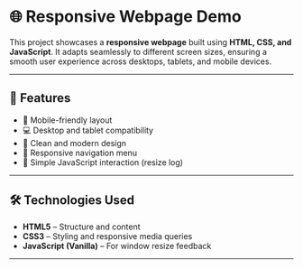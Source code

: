 # 🌐 Responsive Webpage Demo

This project showcases a **responsive webpage** built using **HTML, CSS, and JavaScript**. It adapts seamlessly to different screen sizes, ensuring a smooth user experience across desktops, tablets, and mobile devices.

---

## 🚀 Features

- 📱 Mobile-friendly layout
- 💻 Desktop and tablet compatibility
- 🎨 Clean and modern design
- 📏 Responsive navigation menu
- 🧠 Simple JavaScript interaction (resize log)

---

## 🛠️ Technologies Used

- **HTML5** – Structure and content
- **CSS3** – Styling and responsive media queries
- **JavaScript (Vanilla)** – For window resize feedback

---

